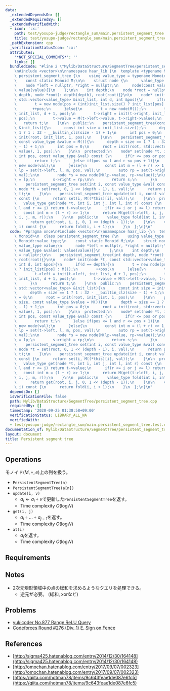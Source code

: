 ```yaml
---
data:
  _extendedDependsOn: []
  _extendedRequiredBy: []
  _extendedVerifiedWith:
  - icon: ':x:'
    path: test/yosupo-judge/rectangle_sum/main.persistent_segment_tree.test.cpp
    title: test/yosupo-judge/rectangle_sum/main.persistent_segment_tree.test.cpp
  _pathExtension: cpp
  _verificationStatusIcon: ':x:'
  attributes:
    '*NOT_SPECIAL_COMMENTS*': ''
    links: []
  bundledCode: "#line 2 \"Mylib/DataStructure/SegmentTree/persistent_segment_tree.cpp\"\
    \n#include <vector>\n\nnamespace haar_lib {\n  template <typename Monoid>\n  class\
    \ persistent_segment_tree {\n    using value_type = typename Monoid::value_type;\n\
    \    const static Monoid M;\n\n    struct node {\n      value_type value;\n  \
    \    node *left = nullptr, *right = nullptr;\n      node(const value_type &value):\
    \ value(value){}\n    };\n\n    int depth;\n    node *root = nullptr;\n\n    persistent_segment_tree(int\
    \ depth, node *root): depth(depth), root(root){}\n\n    node* init(node *t, const\
    \ std::vector<value_type> &init_list, int d, int &pos){\n      if(d == depth){\n\
    \        t = new node(pos < (int)init_list.size() ? init_list[pos] : M());\n \
    \       ++pos;\n      }else{\n        t = new node(M());\n        t->left = init(t->left,\
    \ init_list, d + 1, pos);\n        t->right = init(t->right, init_list, d + 1,\
    \ pos);\n        t->value = M(t->left->value, t->right->value);\n      }\n   \
    \   return t;\n    }\n\n  public:\n    persistent_segment_tree(const std::vector<value_type>\
    \ &init_list){\n      const int size = init_list.size();\n      depth = size ==\
    \ 1 ? 1 : 32 - __builtin_clz(size - 1) + 1;\n      int pos = 0;\n      root =\
    \ init(root, init_list, 1, pos);\n    }\n\n    persistent_segment_tree(int size,\
    \ const value_type &value = M()){\n      depth = size == 1 ? 1 : 32 - __builtin_clz(size\
    \ - 1) + 1;\n      int pos = 0;\n      root = init(root, std::vector<value_type>(size,\
    \ value), 1, pos);\n    }\n\n  protected:\n    node* set(node *t, int l, int r,\
    \ int pos, const value_type &val) const {\n      if(r <= pos or pos + 1 <= l){\n\
    \        return t;\n      }else if(pos <= l and r <= pos + 1){\n        return\
    \ new node(val);\n      }else{\n        const int m = (l + r) >> 1;\n        auto\
    \ lp = set(t->left, l, m, pos, val);\n        auto rp = set(t->right, m, r, pos,\
    \ val);\n\n        node *s = new node(M(lp->value, rp->value));\n\n        s->left\
    \ = lp;\n        s->right = rp;\n\n        return s;\n      }\n    }\n\n  public:\n\
    \    persistent_segment_tree set(int i, const value_type &val) const {\n     \
    \ node *t = set(root, 0, 1 << (depth - 1), i, val);\n      return persistent_segment_tree(depth,\
    \ t);\n    }\n\n    persistent_segment_tree update(int i, const value_type &val)\
    \ const {\n      return set(i, M((*this)[i], val));\n    }\n\n  protected:\n \
    \   value_type get(node *t, int i, int j, int l, int r) const {\n      if(i <=\
    \ l and r <= j) return t->value;\n      if(r <= i or j <= l) return M();\n   \
    \   const int m = (l + r) >> 1;\n      return M(get(t->left, i, j, l, m), get(t->right,\
    \ i, j, m, r));\n    }\n\n  public:\n    value_type fold(int i, int j) const {\n\
    \      return get(root, i, j, 0, 1 << (depth - 1));\n    }\n\n    value_type operator[](int\
    \ i) const {\n      return fold(i, i + 1);\n    }\n  };\n}\n"
  code: "#pragma once\n#include <vector>\n\nnamespace haar_lib {\n  template <typename\
    \ Monoid>\n  class persistent_segment_tree {\n    using value_type = typename\
    \ Monoid::value_type;\n    const static Monoid M;\n\n    struct node {\n     \
    \ value_type value;\n      node *left = nullptr, *right = nullptr;\n      node(const\
    \ value_type &value): value(value){}\n    };\n\n    int depth;\n    node *root\
    \ = nullptr;\n\n    persistent_segment_tree(int depth, node *root): depth(depth),\
    \ root(root){}\n\n    node* init(node *t, const std::vector<value_type> &init_list,\
    \ int d, int &pos){\n      if(d == depth){\n        t = new node(pos < (int)init_list.size()\
    \ ? init_list[pos] : M());\n        ++pos;\n      }else{\n        t = new node(M());\n\
    \        t->left = init(t->left, init_list, d + 1, pos);\n        t->right = init(t->right,\
    \ init_list, d + 1, pos);\n        t->value = M(t->left->value, t->right->value);\n\
    \      }\n      return t;\n    }\n\n  public:\n    persistent_segment_tree(const\
    \ std::vector<value_type> &init_list){\n      const int size = init_list.size();\n\
    \      depth = size == 1 ? 1 : 32 - __builtin_clz(size - 1) + 1;\n      int pos\
    \ = 0;\n      root = init(root, init_list, 1, pos);\n    }\n\n    persistent_segment_tree(int\
    \ size, const value_type &value = M()){\n      depth = size == 1 ? 1 : 32 - __builtin_clz(size\
    \ - 1) + 1;\n      int pos = 0;\n      root = init(root, std::vector<value_type>(size,\
    \ value), 1, pos);\n    }\n\n  protected:\n    node* set(node *t, int l, int r,\
    \ int pos, const value_type &val) const {\n      if(r <= pos or pos + 1 <= l){\n\
    \        return t;\n      }else if(pos <= l and r <= pos + 1){\n        return\
    \ new node(val);\n      }else{\n        const int m = (l + r) >> 1;\n        auto\
    \ lp = set(t->left, l, m, pos, val);\n        auto rp = set(t->right, m, r, pos,\
    \ val);\n\n        node *s = new node(M(lp->value, rp->value));\n\n        s->left\
    \ = lp;\n        s->right = rp;\n\n        return s;\n      }\n    }\n\n  public:\n\
    \    persistent_segment_tree set(int i, const value_type &val) const {\n     \
    \ node *t = set(root, 0, 1 << (depth - 1), i, val);\n      return persistent_segment_tree(depth,\
    \ t);\n    }\n\n    persistent_segment_tree update(int i, const value_type &val)\
    \ const {\n      return set(i, M((*this)[i], val));\n    }\n\n  protected:\n \
    \   value_type get(node *t, int i, int j, int l, int r) const {\n      if(i <=\
    \ l and r <= j) return t->value;\n      if(r <= i or j <= l) return M();\n   \
    \   const int m = (l + r) >> 1;\n      return M(get(t->left, i, j, l, m), get(t->right,\
    \ i, j, m, r));\n    }\n\n  public:\n    value_type fold(int i, int j) const {\n\
    \      return get(root, i, j, 0, 1 << (depth - 1));\n    }\n\n    value_type operator[](int\
    \ i) const {\n      return fold(i, i + 1);\n    }\n  };\n}\n"
  dependsOn: []
  isVerificationFile: false
  path: Mylib/DataStructure/SegmentTree/persistent_segment_tree.cpp
  requiredBy: []
  timestamp: '2020-09-25 01:38:58+09:00'
  verificationStatus: LIBRARY_ALL_WA
  verifiedWith:
  - test/yosupo-judge/rectangle_sum/main.persistent_segment_tree.test.cpp
documentation_of: Mylib/DataStructure/SegmentTree/persistent_segment_tree.cpp
layout: document
title: Persistent segment tree
---
```


## Operations
モノイド$(M, \circ, e)$上の列を扱う。
- `PersistentSegmentTree(n)`
- `PersistentSegmentTree(a[n])`
- `update(i, v)`
	- $a_i \leftarrow a_i \circ v$で更新した`PersistentSegmentTree`を返す。
	- Time complexity $O(\log N$)
- `get(i, j)`
	- $a_i \circ \ldots \circ a_{j-1}$を返す。
	- Time complexity $O(\log N$)
- `at(i)`
	- $a_i$を返す。
	- Time complexity $O(\log N$)

## Requirements

## Notes

- 2次元矩形領域中の点の総和を求めるようなクエリを処理できる。
	- 逆元が必要。 (総和, xorなど)

## Problems

- [yukicoder No.877 Range ReLU Query](https://yukicoder.me/problems/no/877)
- [Codeforces Round #276 (Div. 1) E. Sign on Fence](https://codeforces.com/contest/484/problem/E)

## References

- [http://sigma425.hatenablog.com/entry/2014/12/30/164148](http://sigma425.hatenablog.com/entry/2014/12/30/164148)
- [http://omochan.hatenablog.com/entry/2017/09/07/002323](http://omochan.hatenablog.com/entry/2017/09/07/002323)
- [https://qiita.com/hotman78/items/9c643feae1de087e6fc5](https://qiita.com/hotman78/items/9c643feae1de087e6fc5)

